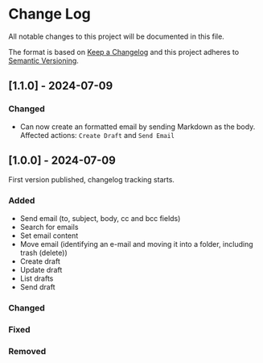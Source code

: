 # Change Log
All notable changes to this project will be documented in this file.
 
The format is based on [Keep a Changelog](https://keepachangelog.com/)
and this project adheres to [Semantic Versioning](https://semver.org/).
 
## [1.1.0] - 2024-07-09

### Changed

- Can now create an formatted email by sending Markdown as the body. Affected actions: `Create Draft` and `Send Email` 

## [1.0.0] - 2024-07-09
 
First version published, changelog tracking starts.
 
### Added
- Send email (to, subject, body, cc and bcc fields)
- Search for emails
- Set email content
- Move email (identifying an e-mail and moving it into a folder, including trash (delete))
- Create draft
- Update draft
- List drafts
- Send draft

### Changed
 
### Fixed

### Removed
